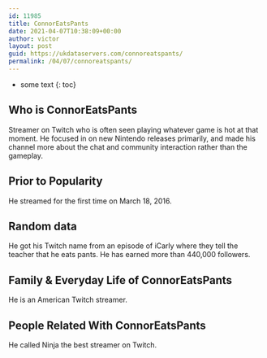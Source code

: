 ```yaml
---
id: 11985
title: ConnorEatsPants
date: 2021-04-07T10:38:09+00:00
author: victor
layout: post
guid: https://ukdataservers.com/connoreatspants/
permalink: /04/07/connoreatspants/
---
```


* some text
{: toc}


## Who is ConnorEatsPants



Streamer on Twitch who is often seen playing whatever game is hot at that moment. He focused in on new Nintendo releases primarily, and made his channel more about the chat and community interaction rather than the gameplay.

                
                
                
## Prior to Popularity



He streamed for the first time on March 18, 2016.

                
                
                
## Random data



He got his Twitch name from an episode of iCarly where they tell the teacher that he eats pants. He has earned more than 440,000 followers.

                
                
                
## Family & Everyday Life of ConnorEatsPants



He is an American Twitch streamer.

                
                
                
## People Related With ConnorEatsPants



He called Ninja the best streamer on Twitch. 

                
              
            
          
          
          